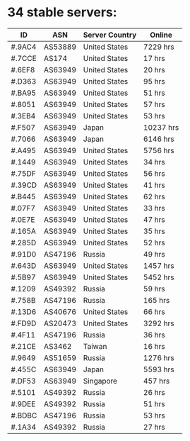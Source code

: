 # 34 stable servers:

| ID | ASN | Server Country | Online |
| ------ | ------ | ------ | ------ |
| #.9AC4 | AS53889 | United States | 7229 hrs |
| #.7CCE | AS174 | United States | 17 hrs |
| #.6EF8 | AS63949 | United States | 20 hrs |
| #.D363 | AS63949 | United States | 95 hrs |
| #.BA95 | AS63949 | United States | 51 hrs |
| #.8051 | AS63949 | United States | 57 hrs |
| #.3EB4 | AS63949 | United States | 53 hrs |
| #.F507 | AS63949 | Japan | 10237 hrs |
| #.7066 | AS63949 | Japan | 6146 hrs |
| #.A495 | AS63949 | United States | 5756 hrs |
| #.1449 | AS63949 | United States | 34 hrs |
| #.75DF | AS63949 | United States | 56 hrs |
| #.39CD | AS63949 | United States | 41 hrs |
| #.B445 | AS63949 | United States | 62 hrs |
| #.07F7 | AS63949 | United States | 33 hrs |
| #.0E7E | AS63949 | United States | 47 hrs |
| #.165A | AS63949 | United States | 35 hrs |
| #.285D | AS63949 | United States | 52 hrs |
| #.91D0 | AS47196 | Russia | 49 hrs |
| #.643D | AS63949 | United States | 1457 hrs |
| #.5B97 | AS63949 | United States | 5452 hrs |
| #.1209 | AS49392 | Russia | 59 hrs |
| #.758B | AS47196 | Russia | 165 hrs |
| #.13D6 | AS40676 | United States | 66 hrs |
| #.FD9D | AS20473 | United States | 3292 hrs |
| #.4F11 | AS47196 | Russia | 36 hrs |
| #.21CE | AS3462 | Taiwan | 16 hrs |
| #.9649 | AS51659 | Russia | 1276 hrs |
| #.455C | AS63949 | Japan | 5593 hrs |
| #.DF53 | AS63949 | Singapore | 457 hrs |
| #.5101 | AS49392 | Russia | 26 hrs |
| #.9DEE | AS49392 | Russia | 51 hrs |
| #.BDBC | AS47196 | Russia | 53 hrs |
| #.1A34 | AS49392 | Russia | 27 hrs |

